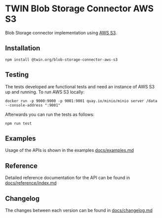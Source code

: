 # TWIN Blob Storage Connector AWS S3

Blob Storage connector implementation using [AWS S3](https://docs.aws.amazon.com/AWSJavaScriptSDK/v3/latest/client/s3/).

## Installation

```shell
npm install @twin.org/blob-storage-connector-aws-s3
```

## Testing

The tests developed are functional tests and need an instance of AWS S3 up and running. To run AWS S3 locally:

```shell
docker run -p 9000:9000 -p 9001:9001 quay.io/minio/minio server /data --console-address ":9001"
```

Afterwards you can run the tests as follows:

```shell
npm run test
```

## Examples

Usage of the APIs is shown in the examples [docs/examples.md](docs/examples.md)

## Reference

Detailed reference documentation for the API can be found in [docs/reference/index.md](docs/reference/index.md)

## Changelog

The changes between each version can be found in [docs/changelog.md](docs/changelog.md)
